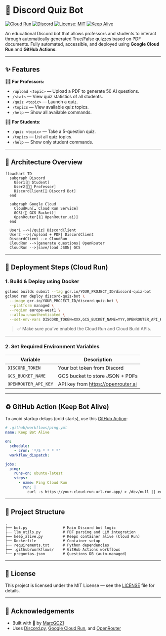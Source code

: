 # 🤖 Discord Quiz Bot

[![Cloud Run](https://img.shields.io/badge/Cloud_Run-Deployed-brightgreen?logo=googlecloud)](https://console.cloud.google.com/run)
[![Discord](https://img.shields.io/badge/Bot-Online-7289da?logo=discord)](https://discord.com/developers/applications)
[![License: MIT](https://img.shields.io/badge/License-MIT-yellow.svg)](LICENSE)
[![Keep Alive](https://img.shields.io/badge/GitHub%20Actions-Keep%20Alive-blue?logo=github)](https://github.com/YOUR_USERNAME/YOUR_REPO/actions)

An educational Discord bot that allows professors and students to interact through automatically generated True/False quizzes based on PDF documents. Fully automated, accessible, and deployed using **Google Cloud Run** and **GitHub Actions**.

---

## ✨ Features

👨‍🏫 **For Professors:**

- `/upload <topic>` — Upload a PDF to generate 50 AI questions.
- `/stats` — View quiz statistics of all students.
- `/quiz <topic>` — Launch a quiz.
- `/topics` — View available quiz topics.
- `/help` — Show all available commands.

👩‍🎓 **For Students:**

- `/quiz <topic>` — Take a 5-question quiz.
- `/topics` — List all quiz topics.
- `/help` — Show only student commands.

---

## 🧠 Architecture Overview

```mermaid
flowchart TD
  subgraph Discord
    User1[👤 Student]
    User2[👨‍🏫 Professor]
    DiscordClient[🤖 Discord Bot]
  end

  subgraph Google Cloud
    CloudRun[☁️ Cloud Run Service]
    GCS[(📂 GCS Bucket)]
    OpenRouter[(🧠 OpenRouter.ai)]
  end

  User1 -->|/quiz| DiscordClient
  User2 -->|/upload + PDF| DiscordClient
  DiscordClient --> CloudRun
  CloudRun -->|generate questions| OpenRouter
  CloudRun -->|save/load JSON| GCS
```

---

## 🚀 Deployment Steps (Cloud Run)

### 1. Build & Deploy using Docker

```bash
gcloud builds submit --tag gcr.io/YOUR_PROJECT_ID/discord-quiz-bot
gcloud run deploy discord-quiz-bot \
  --image gcr.io/YOUR_PROJECT_ID/discord-quiz-bot \
  --platform managed \
  --region europe-west1 \
  --allow-unauthenticated \
  --set-env-vars DISCORD_TOKEN=XXX,GCS_BUCKET_NAME=YYY,OPENROUTER_API_KEY=ZZZ
```

> ✅ Make sure you’ve enabled the Cloud Run and Cloud Build APIs.

---

### 2. Set Required Environment Variables

| Variable            | Description                              |
|---------------------|------------------------------------------|
| `DISCORD_TOKEN`     | Your bot token from Discord              |
| `GCS_BUCKET_NAME`   | GCS bucket to store JSON + PDFs          |
| `OPENROUTER_API_KEY`| API key from https://openrouter.ai       |

---

## ♻️ GitHub Action (Keep Bot Alive)

To avoid startup delays (cold starts), use this [GitHub Action](https://github.com/features/actions):

```yaml
# .github/workflows/ping.yml
name: Keep Bot Alive

on:
  schedule:
    - cron: '*/5 * * * *'
  workflow_dispatch:

jobs:
  ping:
    runs-on: ubuntu-latest
    steps:
      - name: Ping Cloud Run
        run: |
          curl -s https://your-cloud-run-url.run.app/ > /dev/null || echo "Ping failed"
```

---

## 📁 Project Structure

```
.
├── bot.py                # Main Discord bot logic
├── llm_utils.py          # PDF parsing and LLM integration
├── keep_alive.py         # Keeps container alive (Cloud Run)
├── Dockerfile            # Container setup
├── requirements.txt      # Python dependencies
├── .github/workflows/    # GitHub Actions workflows
└── preguntas.json        # Questions DB (auto-managed)
```

---

## 📄 License

This project is licensed under the MIT License — see the [LICENSE](LICENSE) file for details.

---

## 🙌 Acknowledgements

- Built with 💙 by [MarcGC21](https://github.com/marcgc21)
- Uses [Discord.py](https://discordpy.readthedocs.io/), [Google Cloud Run](https://cloud.google.com/run), and [OpenRouter](https://openrouter.ai)
